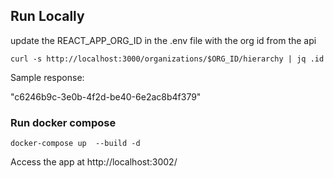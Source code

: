 
## Run Locally

update the REACT_APP_ORG_ID in the .env file with the org id from the api

 `curl -s http://localhost:3000/organizations/$ORG_ID/hierarchy | jq .id`

Sample response:

"c6246b9c-3e0b-4f2d-be40-6e2ac8b4f379"


### Run docker compose
`docker-compose up  --build -d`


Access the app at http://localhost:3002/



